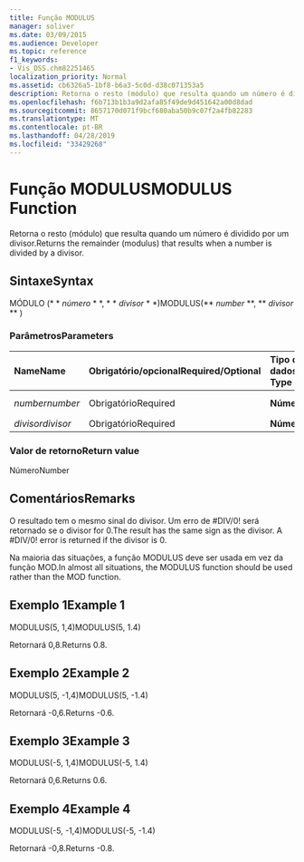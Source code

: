 ```yaml
---
title: Função MODULUS
manager: soliver
ms.date: 03/09/2015
ms.audience: Developer
ms.topic: reference
f1_keywords:
- Vis_DSS.chm82251465
localization_priority: Normal
ms.assetid: cb6326a5-1bf8-b6a3-5c0d-d38c071353a5
description: Retorna o resto (módulo) que resulta quando um número é dividido por um divisor.
ms.openlocfilehash: f6b713b1b3a9d2afa85f49de9d451642a00d8dad
ms.sourcegitcommit: 8657170d071f9bcf680aba50b9c07f2a4fb82283
ms.translationtype: MT
ms.contentlocale: pt-BR
ms.lasthandoff: 04/28/2019
ms.locfileid: "33429268"
---
```

# <a name="modulus-function"></a><span data-ttu-id="8ce37-103">Função MODULUS</span><span class="sxs-lookup"><span data-stu-id="8ce37-103">MODULUS Function</span></span>

<span data-ttu-id="8ce37-104">Retorna o resto (módulo) que resulta quando um número é dividido por um divisor.</span><span class="sxs-lookup"><span data-stu-id="8ce37-104">Returns the remainder (modulus) that results when a number is divided by a divisor.</span></span>
  
## <a name="syntax"></a><span data-ttu-id="8ce37-105">Sintaxe</span><span class="sxs-lookup"><span data-stu-id="8ce37-105">Syntax</span></span>

<span data-ttu-id="8ce37-106">MÓDULO (\* \* *número* \* \*, \* \* *divisor* \* \*)</span><span class="sxs-lookup"><span data-stu-id="8ce37-106">MODULUS(\*\* *number* \*\*, \*\* *divisor* \*\* )</span></span> 
  
### <a name="parameters"></a><span data-ttu-id="8ce37-107">Parâmetros</span><span class="sxs-lookup"><span data-stu-id="8ce37-107">Parameters</span></span>

|<span data-ttu-id="8ce37-108">**Name**</span><span class="sxs-lookup"><span data-stu-id="8ce37-108">**Name**</span></span>|<span data-ttu-id="8ce37-109">**Obrigatório/opcional**</span><span class="sxs-lookup"><span data-stu-id="8ce37-109">**Required/Optional**</span></span>|<span data-ttu-id="8ce37-110">**Tipo de dados**</span><span class="sxs-lookup"><span data-stu-id="8ce37-110">**Data Type**</span></span>|<span data-ttu-id="8ce37-111">**Descrição**</span><span class="sxs-lookup"><span data-stu-id="8ce37-111">**Description**</span></span>|
|:-----|:-----|:-----|:-----|
| <span data-ttu-id="8ce37-112">_number_</span><span class="sxs-lookup"><span data-stu-id="8ce37-112">_number_</span></span> <br/> |<span data-ttu-id="8ce37-113">Obrigatório</span><span class="sxs-lookup"><span data-stu-id="8ce37-113">Required</span></span>  <br/> |<span data-ttu-id="8ce37-114">**Número**</span><span class="sxs-lookup"><span data-stu-id="8ce37-114">**Number**</span></span> <br/> |<span data-ttu-id="8ce37-115">O dividendo.</span><span class="sxs-lookup"><span data-stu-id="8ce37-115">The dividend.</span></span>  <br/> |
| <span data-ttu-id="8ce37-116">_divisor_</span><span class="sxs-lookup"><span data-stu-id="8ce37-116">_divisor_</span></span> <br/> |<span data-ttu-id="8ce37-117">Obrigatório</span><span class="sxs-lookup"><span data-stu-id="8ce37-117">Required</span></span>  <br/> |<span data-ttu-id="8ce37-118">**Número**</span><span class="sxs-lookup"><span data-stu-id="8ce37-118">**Number**</span></span> <br/> |<span data-ttu-id="8ce37-119">O divisor.</span><span class="sxs-lookup"><span data-stu-id="8ce37-119">The divisor.</span></span>  <br/> |
   
### <a name="return-value"></a><span data-ttu-id="8ce37-120">Valor de retorno</span><span class="sxs-lookup"><span data-stu-id="8ce37-120">Return value</span></span>

<span data-ttu-id="8ce37-121">Número</span><span class="sxs-lookup"><span data-stu-id="8ce37-121">Number</span></span>
  
## <a name="remarks"></a><span data-ttu-id="8ce37-122">Comentários</span><span class="sxs-lookup"><span data-stu-id="8ce37-122">Remarks</span></span>

<span data-ttu-id="8ce37-p101">O resultado tem o mesmo sinal do divisor. Um erro de #DIV/0! será retornado se o divisor for 0.</span><span class="sxs-lookup"><span data-stu-id="8ce37-p101">The result has the same sign as the divisor. A #DIV/0! error is returned if the divisor is 0.</span></span> 
  
<span data-ttu-id="8ce37-126">Na maioria das situações, a função MODULUS deve ser usada em vez da função MOD.</span><span class="sxs-lookup"><span data-stu-id="8ce37-126">In almost all situations, the MODULUS function should be used rather than the MOD function.</span></span> 
  
## <a name="example-1"></a><span data-ttu-id="8ce37-127">Exemplo 1</span><span class="sxs-lookup"><span data-stu-id="8ce37-127">Example 1</span></span>

<span data-ttu-id="8ce37-128">MODULUS(5, 1,4)</span><span class="sxs-lookup"><span data-stu-id="8ce37-128">MODULUS(5, 1.4)</span></span>
  
<span data-ttu-id="8ce37-129">Retornará 0,8.</span><span class="sxs-lookup"><span data-stu-id="8ce37-129">Returns 0.8.</span></span>
  
## <a name="example-2"></a><span data-ttu-id="8ce37-130">Exemplo 2</span><span class="sxs-lookup"><span data-stu-id="8ce37-130">Example 2</span></span>

<span data-ttu-id="8ce37-131">MODULUS(5, -1,4)</span><span class="sxs-lookup"><span data-stu-id="8ce37-131">MODULUS(5, -1.4)</span></span>
  
<span data-ttu-id="8ce37-132">Retornará -0,6.</span><span class="sxs-lookup"><span data-stu-id="8ce37-132">Returns -0.6.</span></span>
  
## <a name="example-3"></a><span data-ttu-id="8ce37-133">Exemplo 3</span><span class="sxs-lookup"><span data-stu-id="8ce37-133">Example 3</span></span>

<span data-ttu-id="8ce37-134">MODULUS(-5, 1,4)</span><span class="sxs-lookup"><span data-stu-id="8ce37-134">MODULUS(-5, 1.4)</span></span>
  
<span data-ttu-id="8ce37-135">Retornará 0,6.</span><span class="sxs-lookup"><span data-stu-id="8ce37-135">Returns 0.6.</span></span>
  
## <a name="example-4"></a><span data-ttu-id="8ce37-136">Exemplo 4</span><span class="sxs-lookup"><span data-stu-id="8ce37-136">Example 4</span></span>

<span data-ttu-id="8ce37-137">MODULUS(-5, -1,4)</span><span class="sxs-lookup"><span data-stu-id="8ce37-137">MODULUS(-5, -1.4)</span></span>
  
<span data-ttu-id="8ce37-138">Retornará -0,8.</span><span class="sxs-lookup"><span data-stu-id="8ce37-138">Returns -0.8.</span></span>
  

